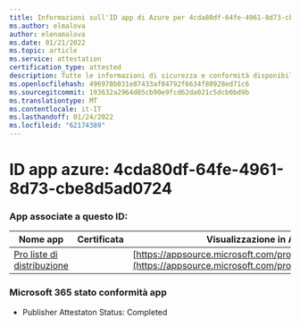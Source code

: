 ```yaml
---
title: Informazioni sull'ID app di Azure per 4cda80df-64fe-4961-8d73-cbe8d5ad0724
ms.author: elmalova
author: elenamalova
ms.date: 01/21/2022
ms.topic: article
ms.service: attestation
certification_type: attested
description: Tutte le informazioni di sicurezza e conformità disponibili per 4cda80df-64fe-4961-8d73-cbe8d5ad0724.
ms.openlocfilehash: 496978b031e87433af84792f6634f80928ed71c6
ms.sourcegitcommit: 193632a2964d85cb90e9fcd62da021c5dcb0bd9b
ms.translationtype: MT
ms.contentlocale: it-IT
ms.lasthandoff: 01/24/2022
ms.locfileid: "62174389"
---
```

# <a name="azure-app-id-4cda80df-64fe-4961-8d73-cbe8d5ad0724"></a>ID app azure: 4cda80df-64fe-4961-8d73-cbe8d5ad0724


### <a name="apps-associated-with-this-id"></a>App associate a questo ID:
| **Nome app** | **Certificata** | **Visualizzazione in AppSource** |
|--------------|---------------|-----------------------|
| [ Pro liste di distribuzione ](https://docs.microsoft.com/microsoft-365-app-certification/forward/WA200002977) |  | [https://appsource.microsoft.com/product/office/WA200002977](https://appsource.microsoft.com/product/office/WA200002977) |

### <a name="microsoft-365-app-compliance-status"></a>Microsoft 365 stato conformità app
- Publisher Attestaton Status: Completed
